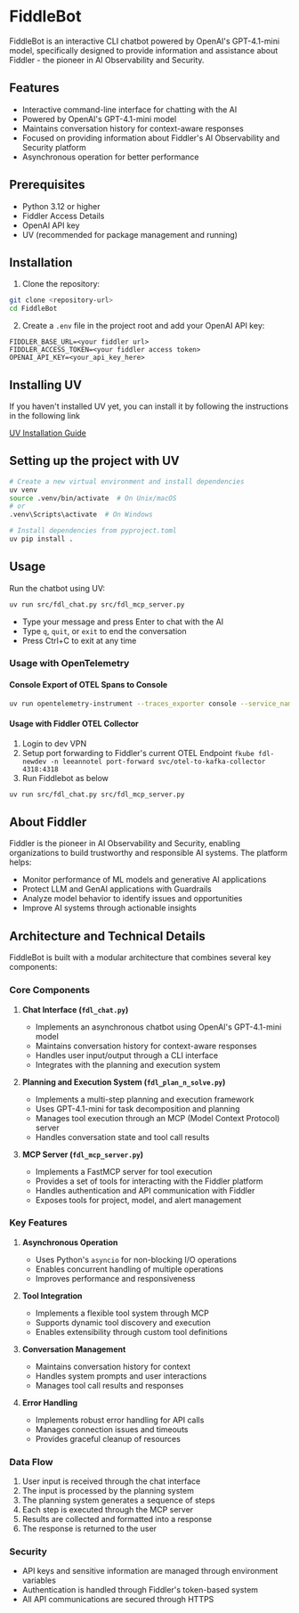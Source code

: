 # FiddleBot

FiddleBot is an interactive CLI chatbot powered by OpenAI's GPT-4.1-mini model, specifically designed to provide information and assistance about Fiddler - the pioneer in AI Observability and Security.

## Features

- Interactive command-line interface for chatting with the AI
- Powered by OpenAI's GPT-4.1-mini model
- Maintains conversation history for context-aware responses
- Focused on providing information about Fiddler's AI Observability and Security platform
- Asynchronous operation for better performance

## Prerequisites

- Python 3.12 or higher
- Fiddler Access Details
- OpenAI API key
- UV (recommended for package management and running)

## Installation

1. Clone the repository:
```bash
git clone <repository-url>
cd FiddleBot
```

2. Create a `.env` file in the project root and add your OpenAI API key:
```
FIDDLER_BASE_URL=<your fiddler url>
FIDDLER_ACCESS_TOKEN=<your fiddler access token>
OPENAI_API_KEY=<your_api_key_here>
```

## Installing UV

If you haven't installed UV yet, you can install it by following the instructions in the following link

[UV Installation Guide](https://docs.astral.sh/uv/getting-started/installation/)

## Setting up the project with UV

```bash
# Create a new virtual environment and install dependencies
uv venv
source .venv/bin/activate  # On Unix/macOS
# or
.venv\Scripts\activate  # On Windows

# Install dependencies from pyproject.toml
uv pip install .
```

## Usage

Run the chatbot using UV:
```bash
uv run src/fdl_chat.py src/fdl_mcp_server.py
```

- Type your message and press Enter to chat with the AI
- Type `q`, `quit`, or `exit` to end the conversation
- Press Ctrl+C to exit at any time

### Usage with OpenTelemetry 

#### Console Export of OTEL Spans to Console
```bash
uv run opentelemetry-instrument --traces_exporter console --service_name fiddlebot_local python src/fdl_chat.py src/fdl_mcp_server.py
```

#### Usage with Fiddler OTEL Collector

1. Login to dev VPN
2. Setup port forwarding to Fiddler's current OTEL Endpoint
   ```fkube fdl-newdev -n leeannotel port-forward svc/otel-to-kafka-collector 4318:4318```
3. Run Fiddlebot as below
```bash
uv run src/fdl_chat.py src/fdl_mcp_server.py
```

## About Fiddler

Fiddler is the pioneer in AI Observability and Security, enabling organizations to build trustworthy and responsible AI systems. The platform helps:

- Monitor performance of ML models and generative AI applications
- Protect LLM and GenAI applications with Guardrails
- Analyze model behavior to identify issues and opportunities
- Improve AI systems through actionable insights

## Architecture and Technical Details

FiddleBot is built with a modular architecture that combines several key components:

### Core Components

1. **Chat Interface (`fdl_chat.py`)**
   - Implements an asynchronous chatbot using OpenAI's GPT-4.1-mini model
   - Maintains conversation history for context-aware responses
   - Handles user input/output through a CLI interface
   - Integrates with the planning and execution system

2. **Planning and Execution System (`fdl_plan_n_solve.py`)**
   - Implements a multi-step planning and execution framework
   - Uses GPT-4.1-mini for task decomposition and planning
   - Manages tool execution through an MCP (Model Context Protocol) server
   - Handles conversation state and tool call results

3. **MCP Server (`fdl_mcp_server.py`)**
   - Implements a FastMCP server for tool execution
   - Provides a set of tools for interacting with the Fiddler platform
   - Handles authentication and API communication with Fiddler
   - Exposes tools for project, model, and alert management

### Key Features

1. **Asynchronous Operation**
   - Uses Python's `asyncio` for non-blocking I/O operations
   - Enables concurrent handling of multiple operations
   - Improves performance and responsiveness

2. **Tool Integration**
   - Implements a flexible tool system through MCP
   - Supports dynamic tool discovery and execution
   - Enables extensibility through custom tool definitions

3. **Conversation Management**
   - Maintains conversation history for context
   - Handles system prompts and user interactions
   - Manages tool call results and responses

4. **Error Handling**
   - Implements robust error handling for API calls
   - Manages connection issues and timeouts
   - Provides graceful cleanup of resources

### Data Flow

1. User input is received through the chat interface
2. The input is processed by the planning system
3. The planning system generates a sequence of steps
4. Each step is executed through the MCP server
5. Results are collected and formatted into a response
6. The response is returned to the user

### Security

- API keys and sensitive information are managed through environment variables
- Authentication is handled through Fiddler's token-based system
- All API communications are secured through HTTPS
